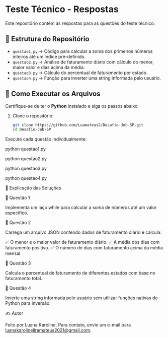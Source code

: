 
# Teste Técnico - Respostas  

Este repositório contém as respostas para as questões do teste técnico.  

## 📂 Estrutura do Repositório  

- `questao1.py` → Código para calcular a soma dos primeiros números inteiros até um índice pré-definido.  
- `questao2.py` → Análise de faturamento diário com cálculo do menor, maior valor e dias acima da média.  
- `questao3.py` → Cálculo do percentual de faturamento por estado.  
- `questao4.py` → Função para inverter uma string informada pelo usuário.  

## 🚀 Como Executar os Arquivos  

Certifique-se de ter o **Python** instalado e siga os passos abaixo:  

1. Clone o repositório:  
   ```bash
   git clone https://github.com/Luamateus2/Desafio-Job-SP.git
   cd Desafio-Job-SP
Execute cada questão individualmente:

python questao1.py

python questao2.py

python questao3.py

python questao4.py

📌 Explicação das Soluções

🔹 Questão 1

Implementa um laço while para calcular a soma de números até um valor específico.

🔹 Questão 2

Carrega um arquivo JSON contendo dados de faturamento diário e calcula:

✅ O menor e o maior valor de faturamento diário.
✅ A média dos dias com faturamento positivo.
✅ O número de dias com faturamento acima da média mensal.

🔹 Questão 3

Calcula o percentual de faturamento de diferentes estados com base no faturamento total.

🔹 Questão 4

Inverte uma string informada pelo usuário sem utilizar funções nativas do Python para inversão.

✍️ Autor

Feito por Luana  Karoline. Para contato, envie um e-mail para luanakarolineliramateus2021@gmail.com.


